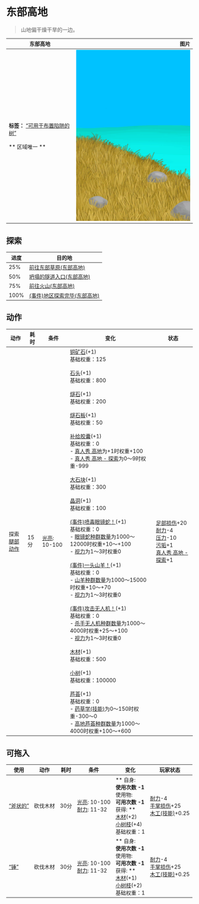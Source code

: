 # 东部高地  
> 山地偏干燥干旱的一边。  
  
  东部高地  |   图片   
 ----  |  ----:   
 **标签：**	[“可用于布置陷阱的树”](tag_SnareCompatible.md)<br><br>** 区域唯一 **  |  ![](Sprite/HighlandsEastern.png)   
  
## 探索  
进度  |  目的地  
----  |  ----  
25%  |  [前往东部草原(东部高地)](Path_HighlandsEToGrasslandsE.md)  
50%  |  [坍塌的隧道入口(东部高地)](TunnelEntranceClosed.md)  
75%  |  [前往火山(东部高地)](Path_HighlandsEToVolcano.md)  
100%  |  [(事件)地区探索完毕(东部高地)](Event_HighlandsEExplored.md)  
## 动作  
动作  |  耗时  |  条件  |  变化  |  状态  
----  |  ----  |  ----  |  ----  |  ----  
探索<br>[腿部动作](LegAction.md)  |  15分  |  [光亮](Light.md): 10-100  |  [铜矿石](CopperOre.md)(+1)<br>基础权重：125<br><br>[石头](Stone.md)(+1)<br>基础权重：800<br><br>[燧石](Flint.md)(+1)<br>基础权重：200<br><br>[燧石板](FlintSlab.md)(+1)<br>基础权重：50<br><br>[补给胶囊](TV_SupplyCapsule.md)(+1)<br>基础权重：0<br>- [真人秀 高地](TV_Highlands.md)为+1时权重+100<br>- [真人秀 高地 - 探索](TV_HighlandsExplore.md)为0～9时权重-999<br><br>[大石块](StoneHeavy.md)(+1)<br>基础权重：300<br><br>[晶洞](Geode.md)(+1)<br>基础权重：100<br><br>[(事件)喷毒眼镜蛇！](Event_CobraFight.md)(+1)<br>基础权重：0<br>- [眼镜蛇种群数量](Pop_Cobra.md)为1000～12000时权重+10～+100<br>- [视力](Myopia.md)为1～3时权重0<br><br>[(事件)一头山羊！](Event_GoatFight.md)(+1)<br>基础权重：0<br>- [山羊种群数量](Pop_Goat.md)为1000～15000时权重+10～+70<br>- [视力](Myopia.md)为1～3时权重0<br><br>[(事件)攻击无人机！](Event_DroneFight.md)(+1)<br>基础权重：0<br>- [杀手无人机种群数量](Pop_Drone.md)为1000～4000时权重+25～+100<br>- [视力](Myopia.md)为1～3时权重0<br><br>[木材](Wood.md)(+1)<br>基础权重：500<br><br>[小树](SmallTree.md)(+1)<br>基础权重：100000<br><br>[芦荟](AloeVera.md)(+1)<br>基础权重：0<br>- [药草学(技能)](Skill_Herbology.md)为0～150时权重-300～0<br>- [高地芦荟种群数量](AloeVera_HighlandsPop.md)为1000～4000时权重+100～+600<br>  |  [足部损伤](FootDamage.md)+20<br>[耐力](Stamina.md)-4<br>[压力](Stress.md)-10<br>[污垢](Filth.md)+1<br>[真人秀 高地 - 探索](TV_HighlandsExplore.md)+1  
## 可拖入  
使用  |  动作  |  耗时  |  条件  |  变化  |  玩家状态  
----  |  ----  |  ----  |  ----  |  ----  |  ----  
[“斧状的”](tag_AxeAdv.md)  |  砍伐木材  |  30分  |  [光亮](Light.md): 10-100<br>[耐力](Stamina.md): 11-32  |  ** 自身: **<br>使用次数  -1<br>** 使用物: **<br>可用次数  -1<br>** 获得: **<br>[木材](Wood.md)(+2)<br>[小树枝](Sticks.md)(+4)<br>基础权重：1<br>  |  [耐力](Stamina.md)-4<br>[手掌损伤](HandDamage.md)+25<br>[木工(技能)](Skill_Woodworking.md)+0.25  
[“锤”](tag_Axe.md)  |  砍伐木材  |  30分  |  [光亮](Light.md): 10-100<br>[耐力](Stamina.md): 11-32  |  ** 自身: **<br>使用次数  -1<br>** 使用物: **<br>可用次数  -1<br>** 获得: **<br>[木材](Wood.md)(+1)<br>[小树枝](Sticks.md)(+2)<br>基础权重：1<br>  |  [耐力](Stamina.md)-4<br>[手掌损伤](HandDamage.md)+25<br>[木工(技能)](Skill_Woodworking.md)+0.25  
